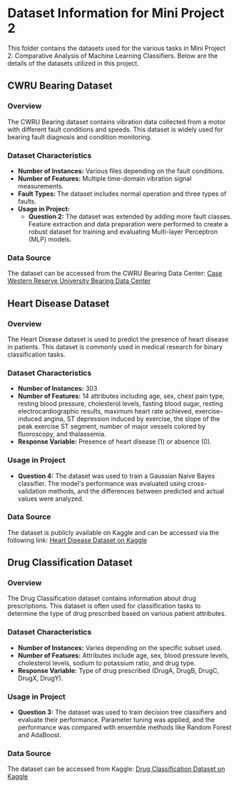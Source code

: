 # Dataset Information for Mini Project 2

This folder contains the datasets used for the various tasks in Mini Project 2: Comparative Analysis of Machine Learning Classifiers. Below are the details of the datasets utilized in this project.

## CWRU Bearing Dataset

### Overview
The CWRU Bearing dataset contains vibration data collected from a motor with different fault conditions and speeds. This dataset is widely used for bearing fault diagnosis and condition monitoring.

### Dataset Characteristics
- **Number of Instances:** Various files depending on the fault conditions.
- **Number of Features:** Multiple time-domain vibration signal measurements.
- **Fault Types:** The dataset includes normal operation and three types of faults.
- **Usage in Project:**
  - **Question 2:** The dataset was extended by adding more fault classes. Feature extraction and data preparation were performed to create a robust dataset for training and evaluating Multi-layer Perceptron (MLP) models.

### Data Source
The dataset can be accessed from the CWRU Bearing Data Center:
[Case Western Reserve University Bearing Data Center](https://engineering.case.edu/bearingdatacenter)

## Heart Disease Dataset

### Overview
The Heart Disease dataset is used to predict the presence of heart disease in patients. This dataset is commonly used in medical research for binary classification tasks.

### Dataset Characteristics
- **Number of Instances:** 303
- **Number of Features:** 14 attributes including age, sex, chest pain type, resting blood pressure, cholesterol levels, fasting blood sugar, resting electrocardiographic results, maximum heart rate achieved, exercise-induced angina, ST depression induced by exercise, the slope of the peak exercise ST segment, number of major vessels colored by fluoroscopy, and thalassemia.
- **Response Variable:** Presence of heart disease (1) or absence (0).

### Usage in Project
- **Question 4:** The dataset was used to train a Gaussian Naive Bayes classifier. The model's performance was evaluated using cross-validation methods, and the differences between predicted and actual values were analyzed.

### Data Source
The dataset is publicly available on Kaggle and can be accessed via the following link:
[Heart Disease Dataset on Kaggle](https://www.kaggle.com/datasets/johnsmith88/heart-disease-dataset)

## Drug Classification Dataset

### Overview
The Drug Classification dataset contains information about drug prescriptions. This dataset is often used for classification tasks to determine the type of drug prescribed based on various patient attributes.

### Dataset Characteristics
- **Number of Instances:** Varies depending on the specific subset used.
- **Number of Features:** Attributes include age, sex, blood pressure levels, cholesterol levels, sodium to potassium ratio, and drug type.
- **Response Variable:** Type of drug prescribed (DrugA, DrugB, DrugC, DrugX, DrugY).

### Usage in Project
- **Question 3:** The dataset was used to train decision tree classifiers and evaluate their performance. Parameter tuning was applied, and the performance was compared with ensemble methods like Random Forest and AdaBoost.

### Data Source
The dataset can be accessed from Kaggle:
[Drug Classification Dataset on Kaggle](https://www.kaggle.com/datasets/pablomgomez21/drugs-a-b-c-x-y-for-decision-trees)
